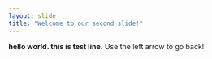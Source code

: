 ```yaml
---
layout: slide
title: "Welcome to our second slide!"
---
```

**hello world. this is test line.**
Use the left arrow to go back!
